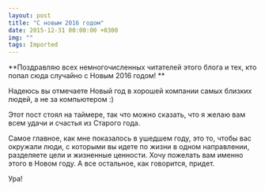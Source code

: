 ```yaml
---
layout: post
title: "С новым 2016 годом"
date: 2015-12-31 00:00:00 +0300
img: ""
tags: Imported
---
```


**Поздравляю всех немногочисленных читателей этого блога и тех, кто попал сюда случайно с Новым 2016 годом! **

Надеюсь вы отмечаете Новый год в хорошей компании самых близких людей, а не за компьютером :)

Этот пост стоял на таймере, так что можно сказать, что я желаю вам всем удачи и счастья из Старого года.

Самое главное, как мне показалось в ушедшем году, это то, чтобы вас окружали люди, с которыми вы идете по жизни в одном направлении, разделяете цели и жизненные ценности. Хочу пожелать вам именно этого в Новом году. А все остальное, как говорится, придет.

Ура!